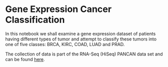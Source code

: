 # Gene Expression Cancer Classification

In this notebook we shall examine a gene expression dataset of patients having different types of tumor and attempt to classify these tumors into one of five classes: BRCA, KIRC, COAD, LUAD and PRAD.

The collection of data is part of the RNA-Seq (HiSeq) PANCAN data set and can be found [here](https://archive.ics.uci.edu/ml/datasets/gene+expression+cancer+RNA-Seq#).
